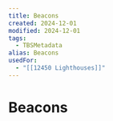 ```yaml
---
title: Beacons
created: 2024-12-01
modified: 2024-12-01
tags:
  - TBSMetadata
alias: Beacons
usedFor:
  - "[[12450 Lighthouses]]"
---
```

# Beacons
